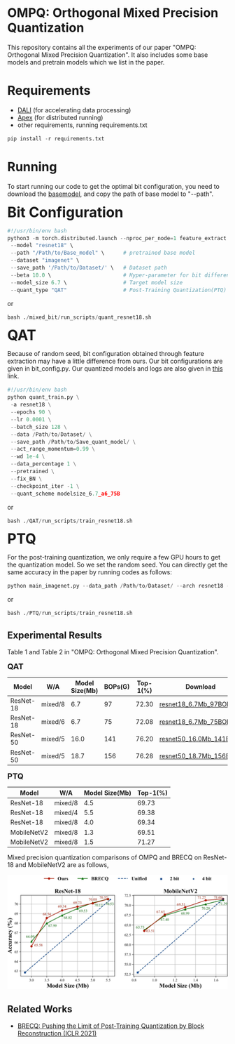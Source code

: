 

# OMPQ: Orthogonal Mixed Precision Quantization

This repository contains all the experiments of our paper "OMPQ: Orthogonal Mixed Precision Quantization". It also includes some base models and pretrain models which we list in the paper.

# Requirements

* [DALI](https://github.com/NVIDIA/DALI) (for accelerating data processing)
* [Apex](https://github.com/NVIDIA/apex) (for distributed running)
* other requirements, running requirements.txt

```python
pip install -r requirements.txt
```



# Running

To start running our code to get the optimal bit configuration, you need to download the [basemodel](https://drive.google.com/drive/folders/1q0wtmWNdqPZuZqnSCQLScYFNIYzXKebg?usp=sharing), and copy the path of base model to "--path". 



<font size=6>**Bit Configuration**</font>



```python
#!/usr/bin/env bash
python3 -m torch.distributed.launch --nproc_per_node=1 feature_extract.py \
 --model "resnet18" \
 --path "/Path/to/Base_model" \      # pretrained base model
 --dataset "imagenet" \
 --save_path '/Path/to/Dataset/' \   # Dataset path
 --beta 10.0 \                       # Hyper-parameter for bit difference
 --model_size 6.7 \                  # Target model size
 --quant_type "QAT"                  # Post-Training Quantization(PTQ) or Quantization-Aware Training(QAT)
```

or 

```python
bash ./mixed_bit/run_scripts/quant_resnet18.sh
```



<font size=6>**QAT**</font>

Because of random seed, bit configuration obtained through feature extraction may have a little difference from ours. Our bit configurations are given in bit_config.py. Our quantized models and logs are also given in [this](https://drive.google.com/drive/folders/1q0wtmWNdqPZuZqnSCQLScYFNIYzXKebg?usp=sharing) link.

```python
#!/usr/bin/env bash
python quant_train.py \
 -a resnet18 \
 --epochs 90 \
 --lr 0.0001 \
 --batch_size 128 \
 --data /Path/to/Dataset/ \
 --save_path /Path/to/Save_quant_model/ \
 --act_range_momentum=0.99 \
 --wd 1e-4 \
 --data_percentage 1 \
 --pretrained \
 --fix_BN \
 --checkpoint_iter -1 \
 --quant_scheme modelsize_6.7_a6_75B
```

or

```python
bash ./QAT/run_scripts/train_resnet18.sh
```



<font size=6>**PTQ**</font>

For the post-training quantization, we only require a few GPU hours to get the quantization model. So we set the random seed. You can directly get the same accuracy in the paper by running codes as follows:

```python
python main_imagenet.py --data_path /Path/to/Dataset/ --arch resnet18 --n_bits_w 2 --channel_wise --n_bits_a 8 --act_quant --test_before_calibration --bit_cfg "[4, 3, 3, 4, 4, 4, 4, 4, 4, 4, 3, 3, 4, 4, 3, 3, 3, 3]"
```

or

```python
bash ./PTQ/run_scripts/train_resnet18.sh
```



## Experimental Results

Table 1 and Table 2 in "OMPQ: Orthogonal Mixed Precision Quantization".

<font size=4>**QAT**</font>

| Model     | W/A     | Model Size(Mb) | BOPs(G) | Top-1(%) | Download                                                     |
| --------- | ------- | -------------- | ------- | -------- | ------------------------------------------------------------ |
| ResNet-18 | mixed/8 | 6.7            | 97      | 72.30    | [resnet18_6.7Mb_97BOPs](https://drive.google.com/drive/folders/1MmRyiYT6gULeAfS3eA_ksOFY9o_PZ6G5?usp=sharing) |
| ResNet-18 | mixed/6 | 6.7            | 75      | 72.08    | [resnet18_6.7Mb_75BOPs](https://drive.google.com/drive/folders/19aUCE3BFtqdS81ziWnepIjXXYdEBCAxi?usp=sharing) |
| ResNet-50 | mixed/5 | 16.0           | 141     | 76.20    | [resnet50_16.0Mb_141BOPs](https://drive.google.com/drive/folders/1ayexp_LXExiva4EdaQ13JTA7mJbxiYHD?usp=sharing) |
| ResNet-50 | mixed/5 | 18.7           | 156     | 76.28    | [resnet50_18.7Mb_156BOPs](https://drive.google.com/drive/folders/1BPH_hlKTR-QJzwxbnLH06UgpthQBiOrN?usp=sharing) |

<font size=4>**PTQ**</font>

| Model       | W/A     | Model Size(Mb) | Top-1(%) |
| ----------- | ------- | -------------- | -------- |
| ResNet-18   | mixed/8 | 4.5            | 69.73    |
| ResNet-18   | mixed/4 | 5.5            | 69.38    |
| ResNet-18   | mixed/8 | 4.0            | 69.34    |
| MobileNetV2 | mixed/8 | 1.3            | 69.51    |
| MobileNetV2 | mixed/8 | 1.5            | 71.27    |

 

Mixed precision quantization comparisons of OMPQ and BRECQ on ResNet-18 and MobileNetV2 are as follows,

![ Mixed precision quantization comparison](./comparison.jpg)

## Related Works

- [BRECQ: Pushing the Limit of Post-Training Quantization by Block Reconstruction (ICLR 2021)](https://arxiv.org/abs/2102.05426)